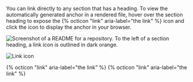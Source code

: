 You can link directly to any section that has a heading. To view the automatically generated anchor in a rendered file, hover over the section heading to expose the {% octicon "link" aria-label="the link" %} icon and click the icon to display the anchor in your browser.

![Screenshot of a README for a repository. To the left of a section heading, a link icon is outlined in dark orange.](/assets/images/help/repository/readme-links.png)





![Link icon](/assets/images/help/repository/readme-links.png)


{% octicon "link" aria-label="the link" %}
{% octicon "link" aria-label="the link" %}